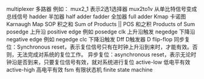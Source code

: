 multiplexer 多路器 例如： mux2_1   表示2选1选择器  mux2to1v 从单比特信号变成总线信号
hadder 半加器 half adder
fadder 全加器 full adder
Kmap 卡诺图 Karnaugh Map 
SOP  积之和 Sum of Products || POS 和之积 Products of Sum
posedge 上升沿 positive edge  例如 posedge clk 上升沿触发
negedge 下降沿 negative edge  例如 negedge clc 下降沿触发
Dff  D触发器  D flip-flop
同步复位：Synchronous reset，表示复位信号只有在时钟上升沿到来时，才能有效。否则，无法完成对系统的复位工作。
异步复位：asynchronous reset，表示无论时钟沿是否到来，只要复位信号有效，就对系统进行复位
active-low 低电平有效  active-high 高电平有效
fsm 有限状态机 finite state machine
